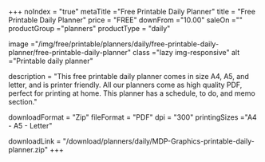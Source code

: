 +++
noIndex = "true"
metaTitle ="Free Printable Daily Planner"
title = "Free Printable Daily Planner"
price = "FREE"
downFrom ="10.00"
saleOn =""
productGroup ="planners"
productType = "daily"

image ="/img/free/printable/planners/daily/free-printable-daily-planner/free-printable-daily-planner"
class ="lazy img-responsive"
alt ="Printable daily planner"

description = "This free printable daily planner comes in size A4, A5, and letter, and is printer friendly. All our planners come as high quality PDF, perfect for printing at home. This planner has a schedule, to do, and memo section."

downloadFormat = "Zip"
fileFormat = "PDF"
dpi = "300"
printingSizes ="A4 - A5 - Letter"

downloadLink = "/download/planners/daily/MDP-Graphics-printable-daily-planner.zip"
+++
